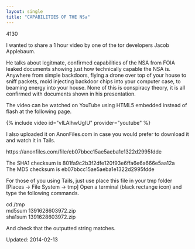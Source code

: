 ```yaml
---
layout: single
title: "CAPABILITIES OF THE NSa"
---
```

4130


<p>I wanted to share a 1 hour video by one of the tor developers Jacob Applebaum.</p>
<p>He talks about legitmate, confirmed capabilities of the NSA from FOIA leaked documents showing just how technically capable the NSA is. Anywhere from simple backdoors, flying a drone over top of your house to sniff packets, mold injecting backdoor chips into your computer case, to beaming energy into your house. None of this is conspiracy theory, it is all confirmed with documents shown in his presentation.</p>
<p>The video can be watched on YouTube using HTML5 embedded instead of flash at the following page.<br/>

{% include video id="vILAlhwUgIU" provider="youtube" %}

<p>I also uploaded it on AnonFiles.com in case you would prefer to download it and watch it in Tails.</p>
<p>https://anonfiles.com/file/eb07bbcc15ae5aeba1e1322d2995fdde</p>
<p>The SHA1 checksum is 801fa9c2b3f2dfe120f93e6ffa6e6a666e5aa12a<br/>
The MD5 checksum is eb07bbcc15ae5aeba1e1322d2995fdde</p>
<p>For those of you using Tails, just use place this file in your tmp folder [Places -&gt; File System -&gt; tmp]
Open a terminal (black rectange icon) and type the following commands.</p>
<p>cd /tmp<br/>
md5sum 1391628603972.zip<br/>
sha1sum 1391628603972.zip</p>
<p>And check that the outputted string matches.</p>

Updated: 2014-02-13

